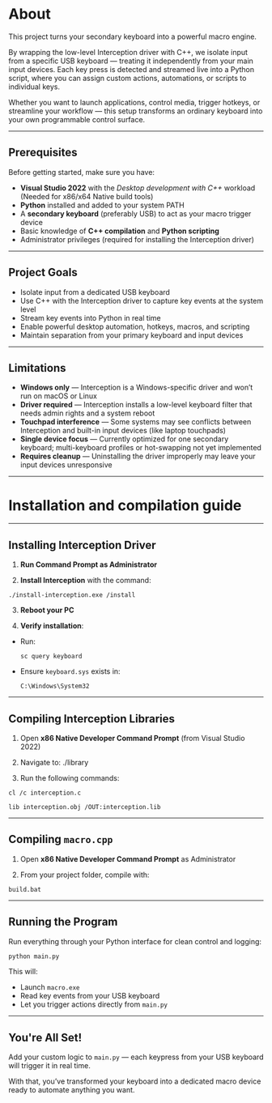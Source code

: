 # About

This project turns your secondary keyboard into a powerful macro engine.

By wrapping the low-level Interception driver with C++, we isolate input from a specific USB keyboard — treating it independently from your main input devices. Each key press is detected and streamed live into a Python script, where you can assign custom actions, automations, or scripts to individual keys.

Whether you want to launch applications, control media, trigger hotkeys, or streamline your workflow — this setup transforms an ordinary keyboard into your own programmable control surface.

---

## Prerequisites

Before getting started, make sure you have:

- **Visual Studio 2022** with the *Desktop development with C++* workload (Needed for x86/x64 Native build tools)
- **Python** installed and added to your system PATH  
- A **secondary keyboard** (preferably USB) to act as your macro trigger device  
- Basic knowledge of **C++ compilation** and **Python scripting**  
- Administrator privileges (required for installing the Interception driver)

---

## Project Goals

- Isolate input from a dedicated USB keyboard
- Use C++ with the Interception driver to capture key events at the system level
- Stream key events into Python in real time
- Enable powerful desktop automation, hotkeys, macros, and scripting
- Maintain separation from your primary keyboard and input devices

---

## Limitations

- **Windows only** — Interception is a Windows-specific driver and won’t run on macOS or Linux  
- **Driver required** — Interception installs a low-level keyboard filter that needs admin rights and a system reboot  
- **Touchpad interference** — Some systems may see conflicts between Interception and built-in input devices (like laptop touchpads)  
- **Single device focus** — Currently optimized for one secondary keyboard; multi-keyboard profiles or hot-swapping not yet implemented  
- **Requires cleanup** — Uninstalling the driver improperly may leave your input devices unresponsive

---

# Installation and compilation guide

---

## Installing Interception Driver

1. **Run Command Prompt as Administrator**

2. **Install Interception** with the command:  
```
./install-interception.exe /install
```

3. **Reboot your PC**

4. **Verify installation**:
- Run:
  ```
  sc query keyboard
  ```
- Ensure `keyboard.sys` exists in:
  ```
  C:\Windows\System32
  ```

---

## Compiling Interception Libraries

1. Open **x86 Native Developer Command Prompt** (from Visual Studio 2022)

2. Navigate to: ./library

3. Run the following commands:
```
cl /c interception.c
```
```
lib interception.obj /OUT:interception.lib
```

---

## Compiling `macro.cpp`

1. Open **x86 Native Developer Command Prompt** as Administrator

2. From your project folder, compile with:
```
build.bat
```

---

## Running the Program

Run everything through your Python interface for clean control and logging:

```bash
python main.py
```

This will:

- Launch `macro.exe`
- Read key events from your USB keyboard
- Let you trigger actions directly from `main.py`

---

## You're All Set!

Add your custom logic to `main.py` — each keypress from your USB keyboard will trigger it in real time.

With that, you’ve transformed your keyboard into a dedicated macro device ready to automate anything you want.
